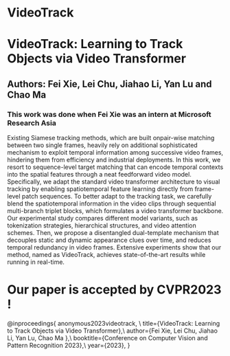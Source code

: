 # VideoTrack

# VideoTrack: Learning to Track Objects via Video Transformer

## Authors: Fei Xie, Lei Chu, Jiahao Li, Yan Lu and Chao Ma 

### This work was done when Fei Xie was an intern at Microsoft Research Asia

Existing Siamese tracking methods, which are built onpair-wise matching between two single frames, heavily rely on additional sophisticated mechanism to exploit temporal information among successive video frames, hindering them from efficiency and industrial deployments. In this work, we resort to sequence-level target matching that can
encode temporal contexts into the spatial features through a neat feedforward video model. Specifically, we adapt the standard video transformer architecture to visual tracking by enabling spatiotemporal feature learning directly from frame-level patch sequences. To better adapt to the tracking task, we carefully blend the spatiotemporal information in the video clips through sequential multi-branch triplet blocks, which formulates a video transformer backbone. Our experimental study compares different model variants, such as tokenization strategies, hierarchical structures, and video attention schemes. Then, we propose a disentangled dual-template mechanism that decouples static and dynamic appearance clues over time, and reduces temporal redundancy in video frames. Extensive experiments show that our method, named as VideoTrack, achieves state-of-the-art results while running in real-time.

# Our paper is accepted by CVPR2023 !

@inproceedings{
anonymous2023videotrack, \\
title={VideoTrack: Learning to Track Objects via Video Transformer},\\
author={Fei Xie, Lei Chu, Jiahao Li, Yan Lu, Chao Ma },\\
booktitle={Conference on Computer Vision and Pattern Recognition 2023},\\
year={2023},
}
